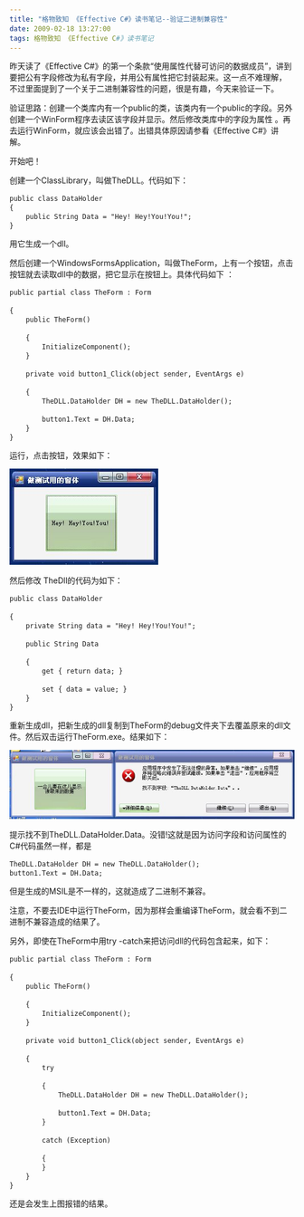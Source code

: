```yaml
---
title: "格物致知 《Effective C#》读书笔记--验证二进制兼容性"
date: 2009-02-18 13:27:00
tags: 格物致知 《Effective C#》读书笔记
---
```

昨天读了《Effective C#》的第一个条款“使用属性代替可访问的数据成员”，讲到要把公有字段修改为私有字段，并用公有属性把它封装起来。这一点不难理解，
不过里面提到了一个关于二进制兼容性的问题，很是有趣，今天来验证一下。

验证思路：创建一个类库内有一个public的类，该类内有一个public的字段。另外创建一个WinForm程序去读区该字段并显示。然后修改类库中的字段为属性
。再去运行WinForm，就应该会出错了。出错具体原因请参看《Effective C#》讲解。

开始吧！

创建一个ClassLibrary，叫做TheDLL。代码如下：

```
public class DataHolder
{
    public String Data = "Hey! Hey!You!You!";
}
```


用它生成一个dll。

然后创建一个WindowsFormsApplication，叫做TheForm，上有一个按钮，点击按钮就去读取dll中的数据，把它显示在按钮上。具体代码如下
：

```
public partial class TheForm : Form

{
    public TheForm()

    {
        InitializeComponent();
    }

    private void button1_Click(object sender, EventArgs e)

    {
        TheDLL.DataHolder DH = new TheDLL.DataHolder();

        button1.Text = DH.Data;
    }
}
```


运行，点击按钮，效果如下：


![](/images/images/p_blog_csdn_net/cuipengfei1/EntryImages/20090218/2009-02-18_13-07-45.jpg)


然后修改  TheDll的代码为如下：

```
public class DataHolder

{
    private String data = "Hey! Hey!You!You!";

    public String Data

    {
        get { return data; }

        set { data = value; }
    }
}
```


重新生成dll，把新生成的dll复制到TheForm的debug文件夹下去覆盖原来的dll文件。然后双击运行TheForm.exe。结果如下：

![](/images/images/p_blog_csdn_net/cuipengfei1/EntryImages/20090218/2009-02-18_13-11-29.jpg)

提示找不到TheDLL.DataHolder.Data。没错!这就是因为访问字段和访问属性的C#代码虽然一样，都是

```
TheDLL.DataHolder DH = new TheDLL.DataHolder();
button1.Text = DH.Data;
```

但是生成的MSIL是不一样的，这就造成了二进制不兼容。

注意，不要去IDE中运行TheForm，因为那样会重编译TheForm，就会看不到二进制不兼容造成的结果了。

另外，即使在TheForm中用try -catch来把访问dll的代码包含起来，如下：

```
public partial class TheForm : Form

{
    public TheForm()

    {
        InitializeComponent();
    }

    private void button1_Click(object sender, EventArgs e)

    {
        try

        {
            TheDLL.DataHolder DH = new TheDLL.DataHolder();

            button1.Text = DH.Data;
        }

        catch (Exception)

        {
        }
    }
}
```

还是会发生上图报错的结果。








